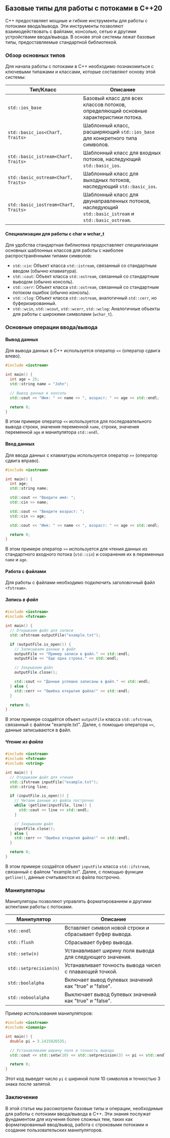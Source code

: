 ## Базовые типы для работы с потоками в C++20

C++ предоставляет мощные и гибкие инструменты для работы с потоками ввода/вывода. Эти инструменты позволяют взаимодействовать с файлами, консолью, сетью и другими устройствами ввода/вывода.  В основе этой системы лежат базовые типы, предоставляемые стандартной библиотекой.

### Обзор основных типов

Для начала работы с потоками в C++ необходимо познакомиться с ключевыми типажами и классами, которые составляют основу этой системы:

| Тип/Класс     | Описание                                                                             |
|--------------|--------------------------------------------------------------------------------------|
| `std::ios_base`  | Базовый класс для всех классов потоков, определяющий основные характеристики потока.   |
| `std::basic_ios<CharT, Traits>` | Шаблонный класс, расширяющий `std::ios_base` для конкретного типа символов.         |
| `std::basic_istream<CharT, Traits>` | Шаблонный класс для входных потоков, наследующий `std::basic_ios`.              |
| `std::basic_ostream<CharT, Traits>` | Шаблонный класс для выходных потоков, наследующий `std::basic_ios`.              |
| `std::basic_iostream<CharT, Traits>` | Шаблонный класс для двунаправленных потоков, наследующий `std::basic_istream` и `std::basic_ostream`. |

#### Специализации для работы с char и wchar_t

Для удобства стандартная библиотека предоставляет специализации основных шаблонных классов для работы с наиболее распространёнными типами символов:

* `std::cin`: Объект класса `std::istream`, связанный со стандартным вводом (обычно клавиатура).
* `std::cout`: Объект класса `std::ostream`, связанный со стандартным выводом (обычно консоль).
* `std::cerr`: Объект класса `std::ostream`, связанный со стандартным потоком ошибок (обычно консоль).
* `std::clog`: Объект класса `std::ostream`, аналогичный `std::cerr`, но  буферизированный. 
* `std::wcin`, `std::wcout`, `std::wcerr`, `std::wclog`: Аналогичные объекты для работы с широкими символами (`wchar_t`).

###  Основные операции ввода/вывода

#### Вывод данных

Для вывода данных в C++ используется оператор `<<` (оператор сдвига влево). 

```c++
#include <iostream>

int main() {
  int age = 25;
  std::string name = "John";

  // Вывод данных в консоль
  std::cout << "Имя: " << name << ", возраст: " << age << std::endl;

  return 0;
}
```

В этом примере оператор `<<` используется для последовательного вывода строки, значения переменной `name`, строки, значения переменной `age` и манипулятора `std::endl`. 

#### Ввод данных

Для ввода данных с клавиатуры используется оператор `>>` (оператор сдвига вправо).

```c++
#include <iostream>

int main() {
  int age;
  std::string name;

  std::cout << "Введите имя: ";
  std::cin >> name;

  std::cout << "Введите возраст: ";
  std::cin >> age;

  std::cout << "Имя: " << name << ", возраст: " << age << std::endl;

  return 0;
}
```

В этом примере оператор `>>` используется для чтения данных из стандартного входного потока (`std::cin`) и сохранения их в переменных `name` и `age`.

#### Работа с файлами

Для работы с файлами необходимо подключить заголовочный файл `<fstream>`. 

##### Запись в файл

```c++
#include <iostream>
#include <fstream>

int main() {
  // Открываем файл для записи
  std::ofstream outputFile("example.txt");

  if (outputFile.is_open()) {
    // Записываем данные в файл
    outputFile << "Пример записи в файл." << std::endl;
    outputFile << "Еще одна строка." << std::endl;

    // Закрываем файл
    outputFile.close();

    std::cout << "Данные успешно записаны в файл." << std::endl;
  } else {
    std::cerr << "Ошибка открытия файла!" << std::endl;
  }

  return 0;
}
```

В этом примере создаётся объект `outputFile` класса `std::ofstream`, связанный с файлом "example.txt". Далее, с помощью оператора `<<`, данные записываются в файл. 

##### Чтение из файла

```c++
#include <iostream>
#include <fstream>
#include <string>

int main() {
  // Открываем файл для чтения
  std::ifstream inputFile("example.txt");
  std::string line;

  if (inputFile.is_open()) {
    // Читаем данные из файла построчно
    while (getline(inputFile, line)) {
      std::cout << line << std::endl;
    }

    // Закрываем файл
    inputFile.close();
  } else {
    std::cerr << "Ошибка открытия файла!" << std::endl;
  }

  return 0;
}
```

В этом примере создаётся объект `inputFile` класса `std::ifstream`, связанный с файлом "example.txt". Далее, с помощью функции `getline()`, данные считываются из файла построчно.

### Манипуляторы

Манипуляторы позволяют управлять форматированием  и другими аспектами работы с потоками. 

| Манипулятор | Описание                                                        |
|-------------|-----------------------------------------------------------------|
| `std::endl` | Вставляет символ новой строки и сбрасывает буфер вывода.     |
| `std::flush` | Сбрасывает буфер вывода.                                      |
| `std::setw(n)` | Устанавливает ширину поля вывода для следующего значения.      |
| `std::setprecision(n)` | Устанавливает точность вывода чисел с плавающей точкой.       |
| `std::boolalpha` | Включает вывод булевых значений как "true" и "false".          |
| `std::noboolalpha` | Выключает вывод булевых значений как "true" и "false".         |

Пример использования манипуляторов:

```c++
#include <iostream>
#include <iomanip>

int main() {
  double pi = 3.1415926535;

  // Устанавливаем ширину поля и точность вывода
  std::cout << std::setw(10) << std::setprecision(3) << pi << std::endl;

  return 0;
}
```

Этот код выведет число `pi` с шириной поля 10 символов и точностью 3 знака после запятой.

### Заключение

В этой статье мы рассмотрели базовые типы и операции, необходимые для работы с потоками ввода/вывода в C++. Эти знания послужат фундаментом для изучения более сложных тем, таких как форматированный ввод/вывод, работа с строковыми потоками и создание пользовательских манипуляторов. 
